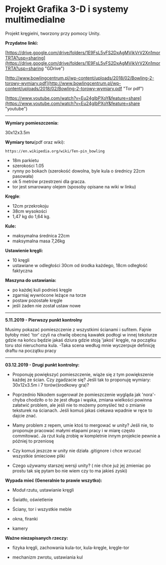 # Projekt Grafika 3-D i systemy multimedialne #
Projekt kręgielni, tworzony przy pomocy Unity.

**Przydatne linki:**

[https://drive.google.com/drive/folders/1E9FsL5vFS2DxAgMVikVrV2Xn1morTRTA?usp=sharing](https://drive.google.com/drive/folders/1E9FsL5vFS2DxAgMVikVrV2Xn1morTRTA?usp=sharing "GDrive")

[http://www.bowlingcentrum.pl/wp-content/uploads/2018/02/Bowling-2-torowy-wymiary.pdf](http://www.bowlingcentrum.pl/wp-content/uploads/2018/02/Bowling-2-torowy-wymiary.pdf "Tor pdf")

[https://www.youtube.com/watch?v=Eu24gIbPXoY&feature=share](https://www.youtube.com/watch?v=Eu24gIbPXoY&feature=share "youtube")

----------

**Wymiary pomieszczenia:** 

30x12x3.5m

**Wymiary toru**(pdf oraz wiki):

    https://en.wikipedia.org/wiki/Ten-pin_bowling
- 18m parkietu
- szerokości 1.05
- rynny po bokach (szerokość dowolna, byle kula o średnicy 22cm pasowała)
- ok 5 metrów przestrzeni dla gracza.
- tor jest smarowany olejem (sposoby opisane na wiki w linku)

**Kręgle**:

- 12cm przekrokoju 
- 38cm wysokości 
- 1,47 kg do 1,64 kg.

**Kule:**

- maksymalna średnica 22cm 
- maksymalna masa 7,26kg

**Ustawienie kręgli:**

- 10 kręgli
- ustawiane w odległości 30cm od środka każdego, 18cm odległość faktyczna 

**Maszyna do ustawiania:**

- po każdej kuli podnieś kręgle
- zgarniaj wywrócone leżące na torze
- postaw pozostałe kręgle
- jeśli żaden nie został ustaw nowe 

----------


**5.11.2019 - Pierwszy punkt kontrolny**


Musimy pokazać pomieszczenie z wszystkimi ścianami i sufitem. Fajnie byłoby mieć 'tor' czyli na chwilę obecną kawałek podłogi w innej teksturze gdzie na końcu będzie jakaś dziura gdzie stoją 'jakoś' kręgle, na początku toru stoi nieruchoma kula. -Taka scena według mnie wyczerpuje definicję draftu na początku pracy

----------

**03.12.2019 - Drugi punkt kontrolny:**


- Proponuję powiększyć pomieszczenie, wiąże się z tym powiększenie każdej ze ścian. Czy zgadzacie się? Jeśli tak to proponuję wymiary: 30x12x3.5m i 7 torów(środkowy gra)?


- Poprzednio Nikodem sugerował że pomieszczenie wygląda jak 'nora'- chyba chodziło o to że jest długa i wąska, zmiana wielkości powinna załatwić problem, ale jeśli nie to możemy pomyśleć też o zmianie teksturek na ścianach. Jeśli komuś jakaś ciekawa wpadnie w ręce to dajcie znać.


- Mamy problem z repem, umie ktoś to mergować w unity? Jeśli nie, to proponuje pracować małymi etapami pracy i w miarę często commitować. Ja rzut kulą zrobię w kompletnie innym projekcie pewnie a później to przeniosę


- Czy komuś jeszcze w unity nie działa .gitignore i chce wrzucać wszystkie śmieciowe pliki

- Czego używamy starszej wersji unity? ( nie chce już jej zmieniac po prostu tak się pytam bo nie wiem czy to ma jakieś zyski)

**Wypada mieć (Generalnie to prawie wszytko):**

- Moduł rzutu, ustawianie kręgli

- Światło, oświetlenie

- Ściany, tor i wszystkie meble 

- okna, firanki

- kamery

**Ważne niezapisanych rzeczy:**

- fizyka kręgli, zachowania kula-tor, kula-kręgle, kręgle-tor

- mechanizm zwrotu, ustawiania kul

